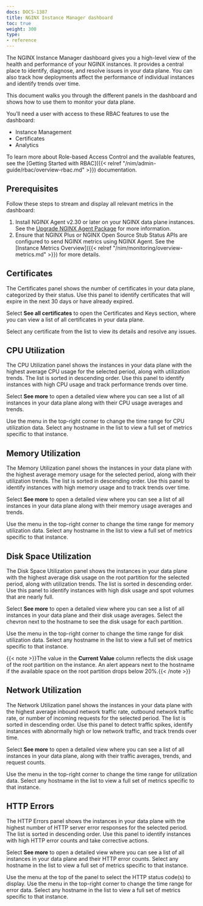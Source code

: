 ```yaml
---
docs: DOCS-1387
title: NGINX Instance Manager dashboard
toc: true
weight: 300
type:
- reference
---
```



The NGINX Instance Manager dashboard gives you a high-level view of the health and performance of your NGINX instances. It provides a central place to identify, diagnose, and resolve issues in your data plane. You can also track how deployments affect the performance of individual instances and identify trends over time.

This document walks you through the different panels in the dashboard and shows how to use them to monitor your data plane.

You’ll need a user with access to these RBAC features to use the dashboard:

- Instance Management
- Certificates
- Analytics

To learn more about Role-based Access Control and the available features, see the [Getting Started with RBAC]({{< relref "/nim/admin-guide/rbac/overview-rbac.md" >}}) documentation.

## Prerequisites

Follow these steps to stream and display all relevant metrics in the dashboard:

1. Install NGINX Agent v2.30 or later on your NGINX data plane instances. See the [Upgrade NGINX Agent Package](https://docs.nginx.com/nginx-agent/installation-upgrade/upgrade/) for more information.
2. Ensure that NGINX Plus or NGINX Open Source Stub Status APIs are configured to send NGINX metrics using NGINX Agent. See the [Instance Metrics Overview]({{< relref "/nim/monitoring/overview-metrics.md" >}}) for more details.

## Certificates

The Certificates panel shows the number of certificates in your data plane, categorized by their status. Use this panel to identify certificates that will expire in the next 30 days or have already expired.

Select **See all certificates** to open the Certificates and Keys section, where you can view a list of all certificates in your data plane.

Select any certificate from the list to view its details and resolve any issues.

## CPU Utilization

The CPU Utilization panel shows the instances in your data plane with the highest average CPU usage for the selected period, along with utilization trends. The list is sorted in descending order. Use this panel to identify instances with high CPU usage and track performance trends over time.

Select **See more** to open a detailed view where you can see a list of all instances in your data plane along with their CPU usage averages and trends.

Use the menu in the top-right corner to change the time range for CPU utilization data. Select any hostname in the list to view a full set of metrics specific to that instance.

## Memory Utilization

The Memory Utilization panel shows the instances in your data plane with the highest average memory usage for the selected period, along with their utilization trends. The list is sorted in descending order. Use this panel to identify instances with high memory usage and to track trends over time.

Select **See more** to open a detailed view where you can see a list of all instances in your data plane along with their memory usage averages and trends.

Use the menu in the top-right corner to change the time range for memory utilization data. Select any hostname in the list to view a full set of metrics specific to that instance.

## Disk Space Utilization

The Disk Space Utilization panel shows the instances in your data plane with the highest average disk usage on the root partition for the selected period, along with utilization trends. The list is sorted in descending order. Use this panel to identify instances with high disk usage and spot volumes that are nearly full.

Select **See more** to open a detailed view where you can see a list of all instances in your data plane and their disk usage averages. Select the <i class="fa-solid fa-chevron-right"></i> chevron next to the hostname to see the disk usage for each partition.

Use the menu in the top-right corner to change the time range for disk utilization data. Select any hostname in the list to view a full set of metrics specific to that instance.

{{< note >}}The value in the **Current Value** column reflects the disk usage of the root partition on the instance. An <i class="fa-solid fa-triangle-exclamation"></i> alert appears next to the hostname if the available space on the root partition drops below 20%.{{< /note >}}

## Network Utilization

The Network Utilization panel shows the instances in your data plane with the highest average inbound network traffic rate, outbound network traffic rate, or number of incoming requests for the selected period. The list is sorted in descending order. Use this panel to detect traffic spikes, identify instances with abnormally high or low network traffic, and track trends over time.

Select **See more** to open a detailed view where you can see a list of all instances in your data plane, along with their traffic averages, trends, and request counts.

Use the menu in the top-right corner to change the time range for utilization data. Select any hostname in the list to view a full set of metrics specific to that instance.

## HTTP Errors

The HTTP Errors panel shows the instances in your data plane with the highest number of HTTP server error responses for the selected period. The list is sorted in descending order. Use this panel to identify instances with high HTTP error counts and take corrective actions.

Select **See more** to open a detailed view where you can see a list of all instances in your data plane and their HTTP error counts. Select any hostname in the list to view a full set of metrics specific to that instance.

Use the menu at the top of the panel to select the HTTP status code(s) to display. Use the menu in the top-right corner to change the time range for error data. Select any hostname in the list to view a full set of metrics specific to that instance.